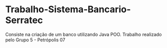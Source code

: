 # Trabalho-Sistema-Bancario-Serratec
Consiste na criação de um banco utilizando Java POO. Trabalho realizado pelo Grupo 5 - Petrópolis 07 
